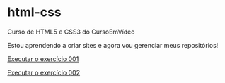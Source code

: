# html-css
 Curso de HTML5 e CSS3 do CursoEmVídeo

Estou aprendendo a criar sites e agora vou gerenciar meus repositórios!

<a href="https://duduperal.github.io/html-css/exercicios/ex001/index.html">Executar o exercício 001</a>

<a href="https://duduperal.github.io/html-css/praticas/pratica-um/pratica.html">Executar o exercício 002</a>